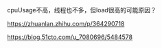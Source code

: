 cpuUsage不高，线程也不多，但load很高的可能原因？

https://zhuanlan.zhihu.com/p/364290718

https://blog.51cto.com/u_7080696/5484578